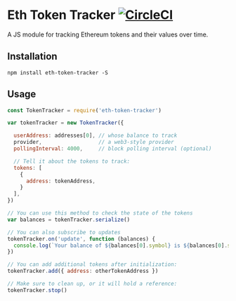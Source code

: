 # Eth Token Tracker [![CircleCI](https://circleci.com/gh/MetaMask/eth-token-tracker/tree/master.svg?style=svg)](https://circleci.com/gh/MetaMask/eth-token-tracker/tree/master)

A JS module for tracking Ethereum tokens and their values over time.

## Installation

`npm install eth-token-tracker -S`

## Usage

```javascript
const TokenTracker = require('eth-token-tracker')

var tokenTracker = new TokenTracker({

  userAddress: addresses[0], // whose balance to track
  provider,                  // a web3-style provider
  pollingInterval: 4000,     // block polling interval (optional)

  // Tell it about the tokens to track:
  tokens: [
    {
      address: tokenAddress,
    }
  ],
})

// You can use this method to check the state of the tokens
var balances = tokenTracker.serialize()

// You can also subscribe to updates
tokenTracker.on('update', function (balances) {
  console.log(`Your balance of ${balances[0].symbol} is ${balances[0].string}`)
})

// You can add additional tokens after initialization:
tokenTracker.add({ address: otherTokenAddress })

// Make sure to clean up, or it will hold a reference:
tokenTracker.stop()
```

